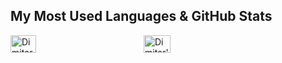 ## My Most Used Languages & GitHub Stats


<div style="display: flex; flex-direction: row;">
    <a href="https://github.com/Dimitar759/github-readme-stats#gh-light-mode-only">
        <img src="https://github-readme-stats.vercel.app/api?username=Dimitar759&show_icons=true&theme=default#gh-light-mode-only" alt="Dimitar's GitHub stats-Light" style="width: 45%;">
    </a>
    <a href="https://github.com/Dimitar759/github-readme-stats#gh-dark-mode-only">
        <img src="https://github-readme-stats.vercel.app/api?username=Dimitar759&show_icons=true&theme=radical" alt="Dimitar's GitHub stats-Dark" style="width: 45%; margin-left: 10px;">
    </a>
</div>
